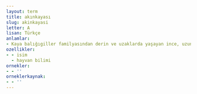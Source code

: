 ```yaml
---
layout: term
title: akınkayası
slug: akinkayasi
letter: A
lisan: Türkçe
anlamlar:
- Kaya balığıgiller familyasından derin ve uzaklarda yaşayan ince, uzun bir tür balık
ozellikler:
- - isim
  - hayvan bilimi
ornekler:
- - ''
orneklerkaynak:
- - ''
---
```

